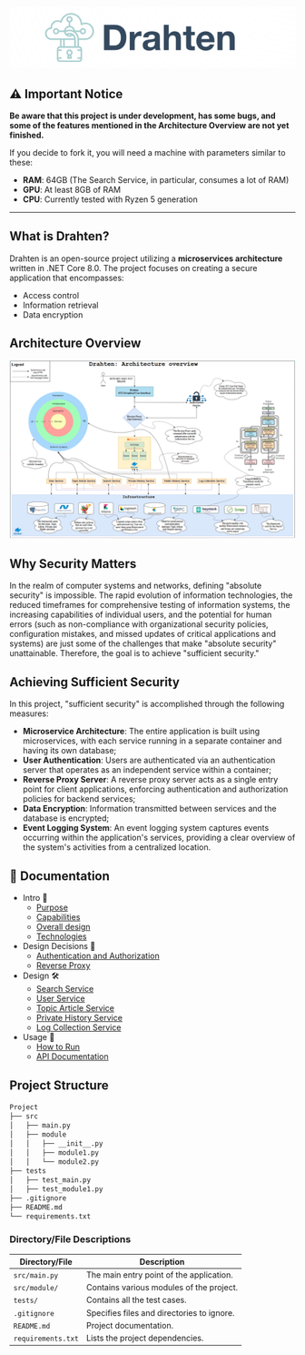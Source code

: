 <p align="center">
    <img src="https://raw.githubusercontent.com/JivkoSp/Drahten/master/Assets/logo2.PNG" alt="Logo" width="600">
</p>

## ⚠️ Important Notice

**Be aware that this project is under development, has some bugs, and some of the features mentioned in the Architecture Overview are not yet finished.**

If you decide to fork it, you will need a machine with parameters similar to these:

- **RAM**: 64GB (The Search Service, in particular, consumes a lot of RAM)
- **GPU**: At least 8GB of RAM
- **CPU**: Currently tested with Ryzen 5 generation

---

## What is Drahten?

Drahten is an open-source project utilizing a **microservices architecture** written in .NET Core 8.0. The project focuses on creating a secure application that encompasses:
- Access control
- Information retrieval
- Data encryption

## Architecture Overview

![Architecture Overview](https://raw.githubusercontent.com/JivkoSp/Drahten/master/Assets/ArchitectureOverview.PNG)

## Why Security Matters

In the realm of computer systems and networks, defining "absolute security" is impossible. The rapid evolution of information technologies, the reduced timeframes for comprehensive testing of information systems, the increasing capabilities of individual users, and the potential for human errors (such as non-compliance with organizational security policies, configuration mistakes, and missed updates of critical applications and systems) are just some of the challenges that make "absolute security" unattainable. Therefore, the goal is to achieve "sufficient security."

## Achieving Sufficient Security

In this project, "sufficient security" is accomplished through the following measures:

- **Microservice Architecture**: The entire application is built using microservices, with each service running in a separate container and having its own database;
- **User Authentication**: Users are authenticated via an authentication server that operates as an independent service within a container;
- **Reverse Proxy Server**: A reverse proxy server acts as a single entry point for client applications, enforcing authentication and authorization policies for backend services;
- **Data Encryption**: Information transmitted between services and the database is encrypted;
- **Event Logging System**: An event logging system captures events occurring within the application's services, providing a clear overview of the system's activities from a centralized location.

 ## 📖 Documentation
 * Intro 📜
    - [Purpose](Docs/intro-purpose.md)
    - [Capabilities](Docs/intro-capabilities.md)
    - [Overall design](Docs/intro-design.md)
    - [Technologies](Docs/intro-technologies.md)
* Design Decisions 🧩
  - [Authentication and Authorization](Docs/design-decision-authentication%26authorization.md)
  -  [Reverse Proxy](Docs/design-decision-reverse-proxy.md)
* Design 🛠️
    - [Search Service](Docs/design-search-service.md)
    - [User Service](Docs/design-user-service.md)
    - [Topic Article Service](Docs/design-topicarticle-service.md)
    - [Private History Service](Docs/design-privatehistory-service.md)
    - [Log Collection Service](Docs/design-logcollection-service.md)
* Usage 🚀
   - [How to Run](Docs/usage-how-to-run.md)
   - [API Documentation](Docs/usage-api-documentation.md)


## Project Structure

```
Project
├── src
│   ├── main.py
│   ├── module
│   │   ├── __init__.py
│   │   ├── module1.py
│   │   └── module2.py
├── tests
│   ├── test_main.py
│   ├── test_module1.py
├── .gitignore
├── README.md
└── requirements.txt
```

### Directory/File Descriptions

| Directory/File        | Description                           |
|-----------------------|---------------------------------------|
| `src/main.py`         | The main entry point of the application. |
| `src/module/`         | Contains various modules of the project. |
| `tests/`              | Contains all the test cases.           |
| `.gitignore`          | Specifies files and directories to ignore. |
| `README.md`           | Project documentation.                 |
| `requirements.txt`    | Lists the project dependencies.        |

